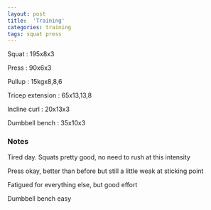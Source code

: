 ```yaml
---
layout: post
title:  'Training'
categories: training
tags: squat press
---
```


Squat : 195x8x3

Press : 90x6x3

Pullup  : 15kgx8,8,6

Tricep extension  : 65x13,13,8

Incline curl  : 20x13x3

Dumbbell bench  : 35x10x3

### Notes

Tired day. Squats pretty good, no need to rush at this intensity

Press okay, better than before but still a little weak at sticking point

Fatigued for everything else, but good effort

Dumbbell bench easy
